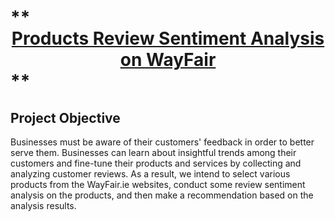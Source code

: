 # ** <u> <center>Products Review Sentiment Analysis on WayFair </center></u> **

## Project Objective
Businesses must be aware of their customers' feedback in order to better serve them. Businesses can learn about insightful trends among their customers and fine-tune their products and services by collecting and analyzing customer reviews. As a result, we intend to select various products from the WayFair.ie websites, conduct some review sentiment analysis on the products, and then make a recommendation based on the analysis results.
